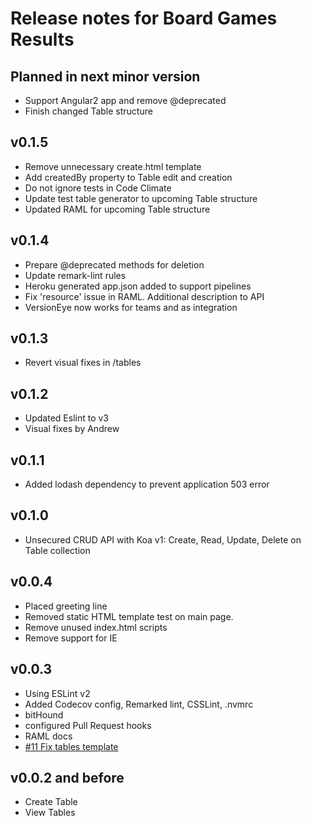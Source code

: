 Release notes for Board Games Results
====================================

Planned in next minor version
------------------

* Support Angular2 app and remove @deprecated
* Finish changed Table structure

v0.1.5
------------------

* Remove unnecessary create.html template
* Add createdBy property to Table edit and creation
* Do not ignore tests in Code Climate
* Update test table generator to upcoming Table structure
* Updated RAML for upcoming Table structure

v0.1.4
------------------

* Prepare @deprecated methods for deletion
* Update remark-lint rules
* Heroku generated app.json added to support pipelines
* Fix 'resource' issue in RAML. Additional description to API
* VersionEye now works for teams and as integration

v0.1.3
------------------

* Revert visual fixes in /tables

v0.1.2
------------------

* Updated Eslint to v3
* Visual fixes by Andrew

v0.1.1
------------------

* Added lodash dependency to prevent application 503 error

v0.1.0
------------------

* Unsecured CRUD API with Koa v1:
Create, Read, Update, Delete on Table collection

v0.0.4
------------------

* Placed greeting line
* Removed static HTML template test on main page.
* Remove unused index.html scripts
* Remove support for IE

v0.0.3
------------------

* Using ESLint v2
* Added Codecov config, Remarked lint, CSSLint, .nvmrc
* bitHound
* configured Pull Request hooks
* RAML docs
* [#11 Fix tables template](https://github.com/GorlifSense/Board-Games-Results/pull/11)

v0.0.2 and before
------------------

* Create Table
* View Tables
